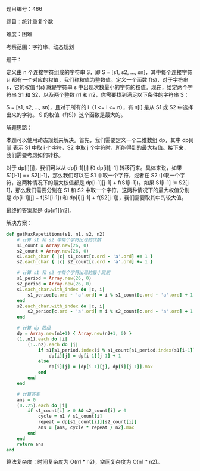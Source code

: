 题目编号：466

题目：统计重复个数

难度：困难

考察范围：字符串、动态规划

题干：

定义由 n 个连接字符组成的字符串 S，即 S = [s1, s2, ..., sn]，其中每个连接字符 si 都有一个对应的权值，我们称权值为整数值。定义一个函数 f(s)，对于字符串 s，它的权值 f(s) 就是字符串 s 中出现次数最小的字符的权值。现在，给定两个字符串 S1 和 S2，以及两个整数 n1 和 n2，你需要找到满足以下条件的字符串 S：

S = [s1, s2, ..., sn]，且对于所有的 i（1 <= i <= n），有 s[i] 是从 S1 或 S2 中选择出来的字符。
S 的权值（f(S)）这个函数是最大的。

解题思路：

本题可以使用动态规划来解决。首先，我们需要定义一个二维数组 dp，其中 dp[i][j] 表示 S1 中取 i 个字符，S2 中取 j 个字符时，所能得到的最大权值。接下来，我们需要考虑如何转移。

对于 dp[i][j]，我们可以从 dp[i-1][j] 和 dp[i][j-1] 转移而来。具体来说，如果 S1[i-1] == S2[j-1]，那么我们可以在 S1 中取一个字符，或者在 S2 中取一个字符，这两种情况下的最大权值都是 dp[i-1][j-1] + f(S1[i-1])。如果 S1[i-1] != S2[j-1]，那么我们需要分别在 S1 和 S2 中取一个字符，这两种情况下的最大权值分别是 dp[i-1][j] + f(S1[i-1]) 和 dp[i][j-1] + f(S2[j-1])，我们需要取其中的较大值。

最终的答案就是 dp[n1][n2]。

解决方案：

```ruby
def getMaxRepetitions(s1, n1, s2, n2)
    # 计算 s1 和 s2 中每个字符出现的次数
    s1_count = Array.new(26, 0)
    s2_count = Array.new(26, 0)
    s1.each_char { |c| s1_count[c.ord - 'a'.ord] += 1 }
    s2.each_char { |c| s2_count[c.ord - 'a'.ord] += 1 }

    # 计算 s1 和 s2 中每个字符出现的最小周期
    s1_period = Array.new(26, 0)
    s2_period = Array.new(26, 0)
    s1.each_char.with_index do |c, i|
        s1_period[c.ord - 'a'.ord] = i % s1_count[c.ord - 'a'.ord] + 1
    end
    s2.each_char.with_index do |c, i|
        s2_period[c.ord - 'a'.ord] = i % s2_count[c.ord - 'a'.ord] + 1
    end

    # 计算 dp 数组
    dp = Array.new(n1+1) { Array.new(n2+1, 0) }
    (1..n1).each do |i|
        (1..n2).each do |j|
            if s1[s1_period.index(i % s1_count[s1_period.index(s1[i-1])])] == s2[s2_period.index(j % s2_count[s2_period.index(s2[j-1])])]
                dp[i][j] = dp[i-1][j-1] + 1
            else
                dp[i][j] = [dp[i-1][j], dp[i][j-1]].max
            end
        end
    end

    # 计算答案
    ans = 0
    (0..25).each do |i|
        if s1_count[i] > 0 && s2_count[i] > 0
            cycle = n1 / s1_count[i]
            repeat = dp[s1_count[i]][s2_count[i]]
            ans = [ans, cycle * repeat / n2].max
        end
    end
    return ans
end
```

算法复杂度：时间复杂度为 O(n1 * n2)，空间复杂度为 O(n1 * n2)。